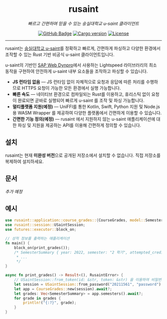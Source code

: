 <h1 align="center">rusaint</h1>
<p align="center" style="font-style: italic;">빠르고 간편하며 믿을 수 있는 숭실대학교 u-saint 클라이언트</p>
<p align="center">
    <a href="https://github.com/EATSTEAK/rusaint"><img alt="GitHub Badge" src="https://img.shields.io/badge/github-eatsteak/rusaint-8da0cb?style=for-the-badge&labelColor=555555&logo=github"></a>
    <a href="https://github.com/EATSTEAK/rusaint/releases"><img alt="Cargo version" src="https://img.shields.io/badge/dynamic/toml?url=https%3A%2F%2Fraw.githubusercontent.com%2FEATSTEAK%2Frusaint%2Fmain%2FCargo.toml&query=%24.package.version&prefix=v&style=for-the-badge&logo=rust&label=version"></a>
   <a href="https://github.com/EATSTEAK/rusaint/LICENSE.md"><img alt="License" src="https://img.shields.io/github/license/EATSTEAK/rusaint?style=for-the-badge"></a>
</p>

---

rusaint는 [숭실대학교 u-saint](https://saint.ssu.ac.kr)를 정확하고 빠르게, 간편하게 파싱하고 다양한 환경에서 조작할 수 있는 Rust 기반 비공식 u-saint 클라이언트입니다.

u-saint의 기반인 [SAP Web Dynpro](https://en.wikipedia.org/wiki/Web_Dynpro)에서 사용하는 Lightspeed 라이브러리의 최소 동작을 구현하여 안전하게 u-saint 내부 요소들을 조작하고 파싱할 수 있습니다.

- **JS 런타임 없음** — JS 런타임 없이 자체적으로 요청과 응답에 따른 처리를 수행하므로 HTTPS 요청이 가능한 모든 환경에서 실행 가능합니다.
- **빠른 속도** — 네이티브 환경으로 컴파일되는 Rust를 이용하고, 휴리스틱 없이 요청이 완료되면 곧바로 실행되어 빠르게 u-saint 를 조작 및 파싱 가능합니다.
- **멀티플랫폼 지원(예정)** — UniFFI를 통한 Kotlin, Swift, Python 지원 및 Node.js 용 WASM Wrapper 를 제공하여 다양한 플랫폼에서 간편하게 이용할 수 있습니다.
- **간편한 기능 정의(예정)** — rusaint 에서 지원하지 않는 u-saint 애플리케이션에 대한 파싱 및 지원을 제공하는 API를 이용해 간편하게 정의할 수 있습니다.

## 설치

rusaint는 현재 **미완성 버전**으로 공개된 저장소에서 설치할 수 없습니다. 직접 저장소를 복제하여 설치하세요.

## 문서

_추가 예정_

## 예시

```rust
use rusaint::application::course_grades::{CourseGrades, model::SemesterSummary};
use rusaint::session::USaintSession;
use futures::executor::block_on;

// 성적 정보를 출력하는 애플리케이션
fn main() {
    block_on(print_grades());
    /* SemesterSummary { year: 2022, semester: "2 학기", attempted_credits: 17.5, earned_credits: 17.5, pf_earned_credits: 0.5, grade_points_avarage: 4.5, grade_points_sum: 100.0, arithmetic_mean: 100.0, semester_rank: (1, 99), general_rank: (1, 99), academic_probation: false, consult: false, flunked: false }
     * ...
     */
}

async fn print_grades() -> Result<(), RusaintError> {
    // USaintSession::from_token(id: &str, token: &str) 을 이용하여 비밀번호 없이 SSO 토큰으로 로그인 할 수 있음
    let session = USaintSession::from_password("20211561", "password").await?;
    let app = CourseGrades::new(session).await?;
    let grades: Vec<SemesterSummary> = app.semesters().await?;
    for grade in grades {
        println!("{:?}", grade);
    }
}
```
